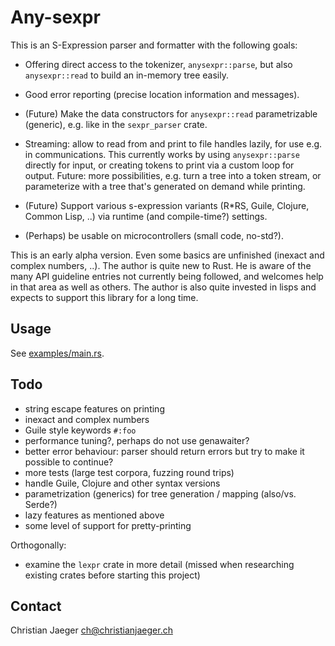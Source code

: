 # Any-sexpr

This is an S-Expression parser and formatter with the following goals:

* Offering direct access to the tokenizer, `anysexpr::parse`, but also
  `anysexpr::read` to build an in-memory tree easily.

* Good error reporting (precise location information and
  messages).

* (Future) Make the data constructors for `anysexpr::read`
  parametrizable (generic), e.g. like in the `sexpr_parser` crate.

* Streaming: allow to read from and print to file handles lazily, for
  use e.g. in communications. This currently works by using
  `anysexpr::parse` directly for input, or creating tokens to print
  via a custom loop for output. Future: more possibilities, e.g. turn
  a tree into a token stream, or parameterize with a tree that's
  generated on demand while printing.

* (Future) Support various s-expression variants (R*RS, Guile, Clojure,
  Common Lisp, ..) via runtime (and compile-time?) settings.

* (Perhaps) be usable on microcontrollers (small code, no-std?).

This is an early alpha version. Even some basics are unfinished
(inexact and complex numbers, ..).
The author is quite new to Rust. He is aware of the many API
guideline entries not currently being followed, and welcomes help in
that area as well as others. The author is also quite invested in
lisps and expects to support this library for a long time.

## Usage

See [examples/main.rs](examples/main.rs).

## Todo

* string escape features on printing
* inexact and complex numbers
* Guile style keywords `#:foo`
* performance tuning?, perhaps do not use genawaiter?
* better error behaviour: parser should return errors but try to make
  it possible to continue?
* more tests (large test corpora, fuzzing round trips)
* handle Guile, Clojure and other syntax versions
* parametrization (generics) for tree generation / mapping (also/vs. Serde?)
* lazy features as mentioned above
* some level of support for pretty-printing

Orthogonally:

* examine the `lexpr` crate in more detail (missed when researching
  existing crates before starting this project)

## Contact

Christian Jaeger <ch@christianjaeger.ch>

